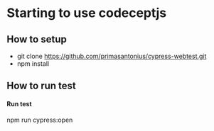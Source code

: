 # Starting to use codeceptjs
 
## How to setup
- git clone https://github.com/primasantonius/cypress-webtest.git
- npm install


## How to run test
#### Run test
npm run cypress:open